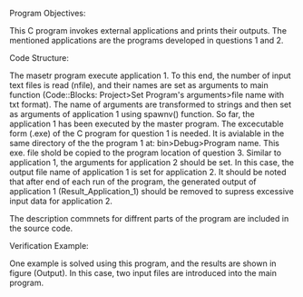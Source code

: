 Program Objectives:

This C program invokes external applications and prints their outputs. The mentioned applications are the programs developed in questions 1 and 2. 

Code Structure:

The masetr program execute application 1. To this end, the number of input text files is read (nfile), and their names are set as arguments to main function (Code::Blocks:
Project>Set Program's arguments>file name with txt format). The name of arguments are transformed to strings and then set as arguments of application 1 using spawnv() function.
So far, the application 1 has been executed by the master program. The excecutable form (.exe) of the C program for question 1 is needed. It is avialable in the same directory of the 
the program 1 at: bin>Debug>Program name. This exe. file shold be copied to the program location of question 3. Similar to application 1, the arguments for application 2 should be set.
In this case, the output file name of application 1 is set for application 2. 
It should be noted that after end of each run of the program, the generated output of application 1 (Result_Application_1) should be removed to supress excessive input data for
application 2.      

The description commnets for diffrent parts of the program are included in the source code.

Verification Example:

One example is solved using this program, and the results are shown in figure (Output). In this case, two input files are introduced into the main program.